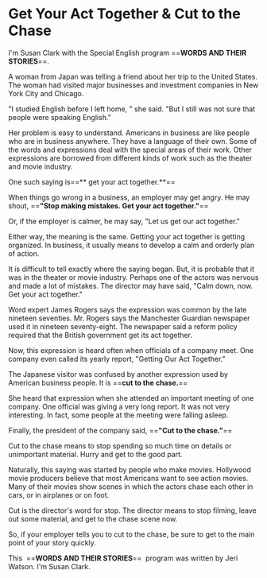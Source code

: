 # Get Your Act Together &amp; Cut to the Chase

I'm Susan Clark with the Special English program ==**WORDS AND THEIR STORIES**==.

A woman from Japan was telling a friend about her trip to the United States. The woman had visited major businesses and investment companies in New York City and Chicago.

"I studied English before I left home, " she said. "But I still was not sure that people were speaking English."

Her problem is easy to understand. Americans in business are like people who are in business anywhere. They have a language of their own. Some of the words and expressions deal with the special areas of their work. Other expressions are borrowed from different kinds of work such as the theater and movie industry.

One such saying is==** get your act together.**==

When things go wrong in a business, an employer may get angry. He may shout, ==**"Stop making mistakes. Get your act together."**==

Or, if the employer is calmer, he may say, "Let us get our act together."

Either way, the meaning is the same. Getting your act together is getting organized. In business, it usually means to develop a calm and orderly plan of action.

It is difficult to tell exactly where the saying began. But, it is probable that it was in the theater or movie industry. Perhaps one of the actors was nervous and made a lot of mistakes. The director may have said, "Calm down, now. Get your act together."

Word expert James Rogers says the expression was common by the late nineteen seventies. Mr. Rogers says the Manchester Guardian newspaper used it in nineteen seventy-eight. The newspaper said a reform policy required that the British government get its act together.

Now, this expression is heard often when officials of a company meet. One company even called its yearly report, "Getting Our Act Together."

The Japanese visitor was confused by another expression used by American business people. It is ==**cut to the chase.**==

She heard that expression when she attended an important meeting of one company. One official was giving a very long report. It was not very interesting. In fact, some people at the meeting were falling asleep.

Finally, the president of the company said, ==**"Cut to the chase."**==

Cut to the chase means to stop spending so much time on details or unimportant material. Hurry and get to the good part.

Naturally, this saying was started by people who make movies. Hollywood movie producers believe that most Americans want to see action movies. Many of their movies show scenes in which the actors chase each other in cars, or in airplanes or on foot.

Cut is the director's word for stop. The director means to stop filming, leave out some material, and get to the chase scene now.

So, if your employer tells you to cut to the chase, be sure to get to the main point of your story quickly.

This  ==**WORDS AND THEIR STORIES**==  program was written by Jeri Watson. I'm Susan Clark.

